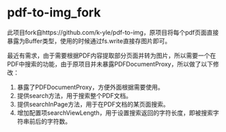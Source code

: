 # pdf-to-img_fork

此项目fork自https://github.com/k-yle/pdf-to-img，原项目将每个pdf页面直接暴露为Buffer类型，使用的时候通过fs.write直接存图片即可。

最近有需求，由于需要根据PDF内容提取部分页面并转为图片，所以需要一个在PDF中搜索的功能，由于原项目并未暴露PDFDocumentProxy，所以做了以下修改：

1. 暴露了PDFDocumentProxy，方便外面根据需要使用。
2. 提供search方法，用于搜索整个PDF文档。
3. 提供searchInPage方法，用于在PDF文档的某页面搜索。
4. 增加配置项searchViewLength，用于设置搜索返回的字符长度，即被搜索字符串前后的字符数。
